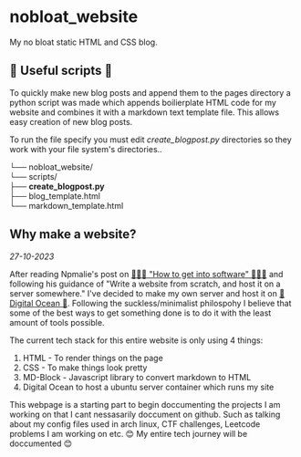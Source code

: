 # nobloat_website
My no bloat static HTML and CSS blog.

## 📨 Useful scripts 📨
To quickly make new blog posts and append them to the pages directory a python script was made which appends boilierplate HTML code for my website and combines it with a markdown text template file. This allows easy creation of new blog posts.

To run the file specify you must edit <em>create_blogpost.py</em> directories so they work with your file system's directories..

└── nobloat_website/  
    └── scripts/  
        ├── __create_blogpost.py__  
        ├── blog_template.html  
        └── markdown_template.html

## Why make a website?
<em>27-10-2023</em>

After reading Npmalie's post on [👨🏾‍💻 "How to get into software" 👨🏾‍💻](https://github.com/npmaile/blog/blob/main/posts/2.%20How%20to%20get%20into%20software.md) and following his guidance of "Write a website from 
scratch, and host it on a server somewhere." I've decided to make my own server and host it on [🐬 Digital Ocean 🐬](https://www.digitalocean.com/). Following the suckless/minimalist philospohy I believe that
some of the best ways to get something done is to do it with the least amount of tools possible. 

The current tech stack for this entire website is only using 4 things:
1. HTML - To render things on the page
2. CSS - To make things look pretty
3. MD-Block - Javascript library to convert markdown to HTML
4. Digital Ocean to host a ubuntu server container which runs my site

This webpage is a starting part to begin doccumenting the projects I am working on that I cant nessasarily doccument on github. Such as talking about my config files used in arch linux, CTF challenges, Leetcode 
problems I am working on etc.  😊 My entire tech journey will be doccumented 😊 